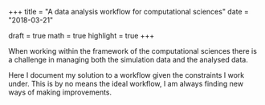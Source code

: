+++
title = "A data analysis workflow for computational sciences"
date = "2018-03-21"

draft = true
math = true
highlight = true
+++

When working within the framework of the computational sciences
there is a challenge in managing both the simulation data
and the analysed data.

Here I document my solution to a workflow given the constraints I work under.
This is by no means the ideal workflow,
I am always finding new ways of making improvements.


